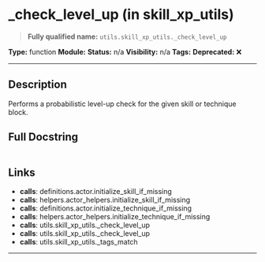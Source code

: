 # _check_level_up (in skill_xp_utils)
> **Fully qualified name:** `utils.skill_xp_utils._check_level_up`

**Type:** function
**Module:** 
**Status:** n/a
**Visibility:** n/a
**Tags:** 
**Deprecated:** ❌

---

## Description
Performs a probabilistic level-up check for the given skill or technique block.

## Full Docstring
```

```

## Links
- **calls**: definitions.actor.initialize_skill_if_missing
- **calls**: helpers.actor_helpers.initialize_skill_if_missing
- **calls**: definitions.actor.initialize_technique_if_missing
- **calls**: helpers.actor_helpers.initialize_technique_if_missing
- **calls**: utils.skill_xp_utils._check_level_up
- **calls**: utils.skill_xp_utils._check_level_up
- **calls**: utils.skill_xp_utils._tags_match


---
